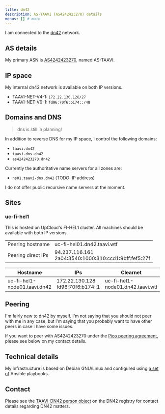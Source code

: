 ```yaml
---
title: dn42
description: AS-TAAVI (AS4242423270) details
menus: [] # main
---
```


I am connected to the [dn42](https://dn42.dev) network.

## AS details

My primary ASN is [AS4242423270](https://explorer.burble.com/#/aut-num/AS4242423270), named AS-TAAVI.

## IP space

My internal dn42 network is available on both IP versions.

* TAAVI-NET-V4-1: `172.22.130.128/27`
* TAAVI-NET-V6-1: `fd96:70f6:b174::/48`

## Domains and DNS

> dns is still in planning!

In addition to reverse DNS for my IP space, I control the following domains:

* `taavi.dn42`
* `taavi-dns.dn42`
* `as4242423270.dn42`

Currently the authoritative name servers for all zones are:

* `ns01.taavi-dns.dn42` (TODO: IP address)

I do not offer public recursive name servers at the moment.

## Sites

### uc-fi-hel1

This is hosted on UpCloud's FI-HEL1 cluster. All machines should be available with both IP versions.

| | |
|---|---|
| Peering hostname | uc-fi-hel01.dn42.taavi.wtf |
| Peering direct IPs | 94.237.116.161<br/>2a04:3540:1000:310:ccd1:9bff:fef5:27f |

<p/><p/>

| Hostname | IPs | Clearnet | Services |
|----------|-----|----------|----------|
| uc-fi-hel1-node01.taavi.dn42 | 172.22.130.128<br/>fd96:70f6:b174::1 | uc-fi-hel1-node01.dn42.taavi.wtf | Peering, DNS |

## Peering

I'm fairly new to dn42 by myself. I'm not saying that you should not peer with me in any case, but I'm saying that you probably want to have other peers in case I have some issues.

If you want to peer with AS4242423270 under the [Pico peering agreement](https://picopeer.net/), please see below on my contact details.

## Technical details

My infrastructure is based on Debian GNU/Linux and configured using [a set of](https://git.majava.org/dn42/ansible) Ansible playbooks.

## Contact

Please see the [TAAVI-DN42 person object](https://explorer.burble.com/#/person/TAAVI-DN42) on the DN42 registry for contact details regarding DN42 matters.
